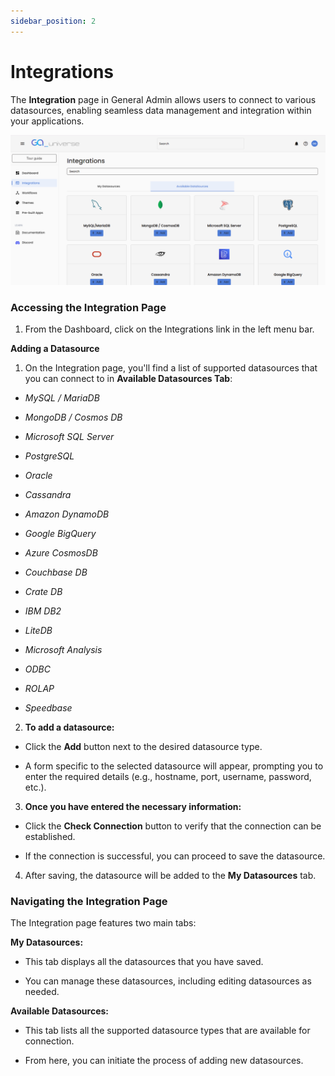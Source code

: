 ```yaml
---
sidebar_position: 2
---
```


# Integrations

The **Integration** page in General Admin allows users to connect to various datasources, enabling seamless data management and integration within your applications.

![Integration](../../static/img/Integration1.png)

### Accessing the Integration Page
1. From the Dashboard, click on the Integrations link in the left menu bar.

**Adding a Datasource**
1. On the Integration page, you'll find a list of supported datasources that you can connect to in **Available Datasources Tab**:

- *MySQL / MariaDB*

- *MongoDB / Cosmos DB*

- *Microsoft SQL Server*

- *PostgreSQL*

- *Oracle*

- *Cassandra*

- *Amazon DynamoDB*

- *Google BigQuery*

- *Azure CosmosDB*

- *Couchbase DB*

- *Crate DB*

- *IBM DB2*

- *LiteDB*

- *Microsoft Analysis*

- *ODBC*

- *ROLAP*

- *Speedbase*

2. **To add a datasource:**

- Click the **Add** button next to the desired datasource type.

- A form specific to the selected datasource will appear, prompting you to enter the required details (e.g., hostname, port, username, password, etc.).

3. **Once you have entered the necessary information:**

- Click the **Check Connection** button to verify that the connection can be established.

- If the connection is successful, you can proceed to save the datasource.

4. After saving, the datasource will be added to the **My Datasources** tab.

### Navigating the Integration Page
The Integration page features two main tabs:

**My Datasources:**

- This tab displays all the datasources that you have saved.

- You can manage these datasources, including editing datasources as needed.

**Available Datasources:**

- This tab lists all the supported datasource types that are available for connection.

- From here, you can initiate the process of adding new datasources.